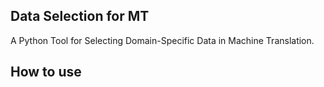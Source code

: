 ## Data Selection for MT 
A Python Tool for Selecting Domain-Specific Data in Machine Translation.
## How to use


